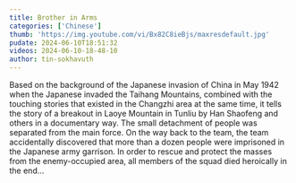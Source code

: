 ```yaml
---
title: Brother in Arms
categories: ['Chinese']
thumb: 'https://img.youtube.com/vi/Bx82C8ieBjs/maxresdefault.jpg'
pudate: 2024-06-10T18:51:32
videos: 2024-06-10-18-48-10
author: tin-sokhavuth
---
```

Based on the background of the Japanese invasion of China in May 1942 when the Japanese invaded the Taihang Mountains, combined with the touching stories that existed in the Changzhi area at the same time, it tells the story of a breakout in Laoye Mountain in Tunliu by Han Shaofeng and others in a documentary way. The small detachment of people was separated from the main force. On the way back to the team, the team accidentally discovered that more than a dozen people were imprisoned in the Japanese army garrison. In order to rescue and protect the masses from the enemy-occupied area, all members of the squad died heroically in the end...